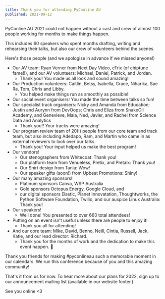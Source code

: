 ```yaml
---
title: Thank you for attending PyConline AU
published: 2021-09-12
---
```


PyConline AU 2021 could not happen without a cast and crew of almost 100 people working for months to make things happen. 

This includes 60 speakers who spent months drafting, writing and rehearsing their talks, but also our crew of volunteers behind the scenes.

Here's those people (and we apologise in advance if we missed anyone!)

* Our AV team: Ryan Verner from Next Day Video, cTrix (of chiptune fame!!), and our AV volunteers: Michael, Daniel, Patrick, and Jordan. 
    * Thank you! You made us all look and sound amazing!
* Our Production volunteers: Caitlin, Betsy, Isabella, Grace, Niharika, Sae Ra, Tom, Chris and Libby.
    * You helped make things run as smoothly as possible!
* Our social event organisers! You made the time between talks so fun!
* Our specialist track organisers: Nicky and Amanda from Education; Justin and Aurynn from DevOops; Chris and Eliza from SnakeOil Academy, and Genevieve, Maia, Ned, Javier, and Rachel from Science Data and Analytics
    * Thank you!! Your tracks were amazing!
* Our program review team of 20(!) people from our core team and track team, but also including Adedapo, Ram, and Martin who came in as external reviewers to look over our talks. 
    * Thank you! Your input helped us make the best program!
* Our vendors!
    * Our stenographers from Whitecoat: Thank you!
    * Our platform team from Venueless, Pretix, and Pretalx: Thank *you*!
    * Our Shirt design from Tania: Wow!
    * Our speaker gifts (soon!) from Upbeat Promotions: Shiny!
* Our many amazing sponsors! 
    * Platinum sponsors Canva, WSP Australia
    * Gold sponsors Octopus Energy, Google Cloud, and 
    * our digital sponsors Elastic, Planet Innovatation, Thoughtworks, the Python Software Foundation, Twilio, and our auspice Linux Australia: Thank you!
* Our speakers! 
    * Well done! You presented to over 660 total attendees! 
* Putting on an event isn't useful unless there are people to enjoy it! 
    * Thank you all for attending! 
* And our core team: Mike, David, Benno, Neill, Cintia, Russell, Jack, Katie, and our lead director: Richard. 
    * Thank you for the months of work and the dedication to make this event happen. 💚

Thank you friends for making #pyconlineau such a memorable moment in our calendars. We run this conference because of you and this amazing community!

That's it from us for now. To hear more about our plans for 2022, sign up to our announcement mailing list (available in our website footer.)

See you online &lt;3
